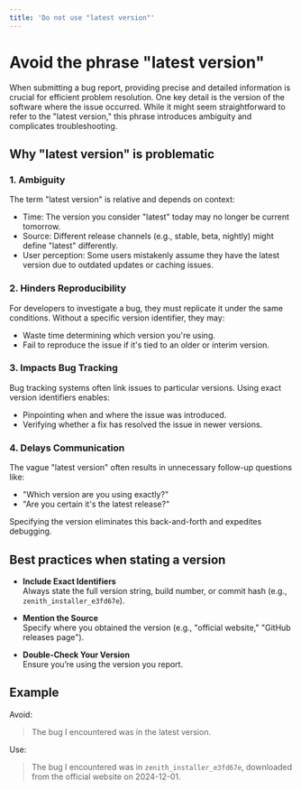 ```yaml
---
title: 'Do not use "latest version"'
---
```


# Avoid the phrase "latest version"

When submitting a bug report, providing precise and detailed information is crucial for efficient problem resolution. One key detail is the version of the software where the issue occurred. While it might seem straightforward to refer to the "latest version," this phrase introduces ambiguity and complicates troubleshooting.

## Why "latest version" is problematic

### 1. Ambiguity

The term "latest version" is relative and depends on context:

- Time: The version you consider "latest" today may no longer be current tomorrow.
- Source: Different release channels (e.g., stable, beta, nightly) might define "latest" differently.
- User perception: Some users mistakenly assume they have the latest version due to outdated updates or caching issues.

### 2. Hinders Reproducibility

For developers to investigate a bug, they must replicate it under the same conditions. Without a specific version identifier, they may:

- Waste time determining which version you're using.
- Fail to reproduce the issue if it's tied to an older or interim version.

### 3. Impacts Bug Tracking

Bug tracking systems often link issues to particular versions. Using exact version identifiers enables:

- Pinpointing when and where the issue was introduced.
- Verifying whether a fix has resolved the issue in newer versions.

### 4. Delays Communication

The vague "latest version" often results in unnecessary follow-up questions like:

- "Which version are you using exactly?"
- "Are you certain it's the latest release?"

Specifying the version eliminates this back-and-forth and expedites debugging.

## Best practices when stating a version

- **Include Exact Identifiers**  
  Always state the full version string, build number, or commit hash (e.g., `zenith_installer_e3fd67e`).

- **Mention the Source**  
  Specify where you obtained the version (e.g., "official website," "GitHub releases page").

- **Double-Check Your Version**  
  Ensure you’re using the version you report.

## Example

Avoid:

> The bug I encountered was in the latest version.

Use:

> The bug I encountered was in `zenith_installer_e3fd67e`, downloaded from the official website on 2024-12-01.
